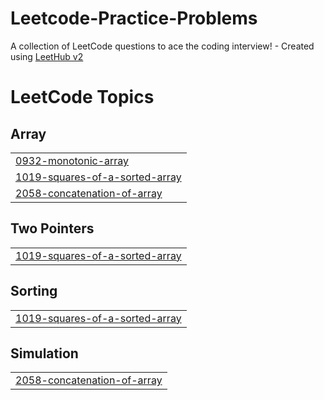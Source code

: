 # Leetcode-Practice-Problems
A collection of LeetCode questions to ace the coding interview! - Created using [LeetHub v2](https://github.com/arunbhardwaj/LeetHub-2.0)

<!---LeetCode Topics Start-->
# LeetCode Topics
## Array
|  |
| ------- |
| [0932-monotonic-array](https://github.com/ghassenov/Leetcode-Practice-Problems/tree/master/0932-monotonic-array) |
| [1019-squares-of-a-sorted-array](https://github.com/ghassenov/Leetcode-Practice-Problems/tree/master/1019-squares-of-a-sorted-array) |
| [2058-concatenation-of-array](https://github.com/ghassenov/Leetcode-Practice-Problems/tree/master/2058-concatenation-of-array) |
## Two Pointers
|  |
| ------- |
| [1019-squares-of-a-sorted-array](https://github.com/ghassenov/Leetcode-Practice-Problems/tree/master/1019-squares-of-a-sorted-array) |
## Sorting
|  |
| ------- |
| [1019-squares-of-a-sorted-array](https://github.com/ghassenov/Leetcode-Practice-Problems/tree/master/1019-squares-of-a-sorted-array) |
## Simulation
|  |
| ------- |
| [2058-concatenation-of-array](https://github.com/ghassenov/Leetcode-Practice-Problems/tree/master/2058-concatenation-of-array) |
<!---LeetCode Topics End-->